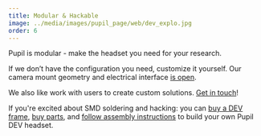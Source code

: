 ```yaml
---
title: Modular & Hackable
image: ../media/images/pupil_page/web/dev_explo.jpg
order: 6
---
```


Pupil is modular - make the headset you need for your research.

If we don’t have the configuration you need, customize it yourself. Our camera mount geometry and electrical interface [is open][1]. 

We also like work with users to create custom solutions. [Get in touch][2]!

If you're excited about SMD soldering and hacking: you can [buy a DEV frame][5], [buy parts][4], and [follow assembly instructions][3] to build your own Pupil DEV headset.

[1]: https://github.com/pupil-labs/pupil/wiki/Pupil%20Hardware%20Development "Pupil Hardware Development"
[2]: mailto:sales@pupil-labs.com
[3]: https://github.com/pupil-labs/pupil/wiki/DIY-Kit-Guide "DIY Guide"
[4]: https://docs.google.com/spreadsheets/d/1NRv2WixyXNINiq1WQQVs5upn20jakKyEl1R8NObrTgU/pub?single=true&gid=0&output=html "BOM"
[5]: https://www.shapeways.com/product/LQJJK2CHQ/pupil-mobile-eye-tracking-headset "DEV Frame on Shapeways"
